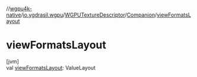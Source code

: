 //[wgpu4k-native](../../../../index.md)/[io.ygdrasil.wgpu](../../index.md)/[WGPUTextureDescriptor](../index.md)/[Companion](index.md)/[viewFormatsLayout](view-formats-layout.md)

# viewFormatsLayout

[jvm]\
val [viewFormatsLayout](view-formats-layout.md): ValueLayout